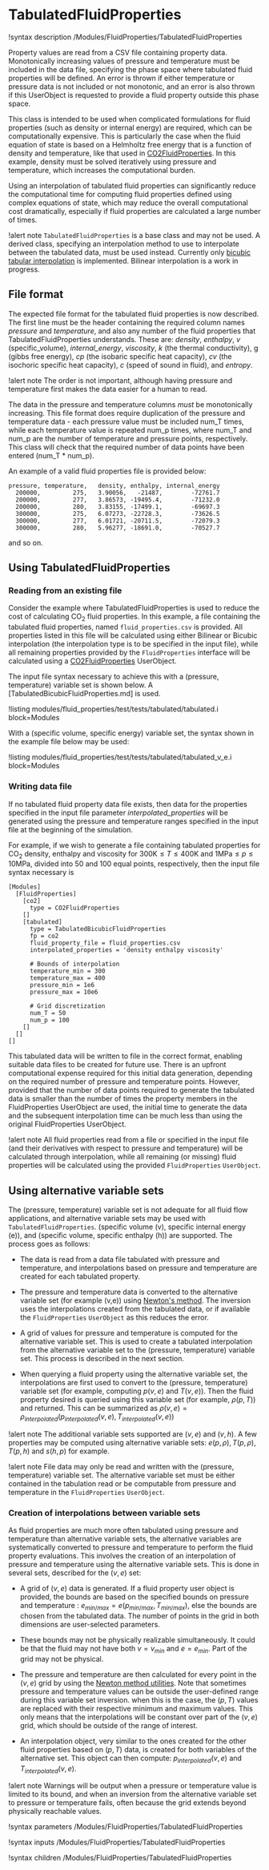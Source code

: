 # TabulatedFluidProperties

!syntax description /Modules/FluidProperties/TabulatedFluidProperties

Property values are read from a CSV file containing property data. Monotonically increasing values
of pressure and temperature must be included in the data file, specifying the phase space where
tabulated fluid properties will be defined. An error is thrown if either temperature or pressure data
is not included or not monotonic, and an error is also thrown if this UserObject is requested to
provide a fluid property outside this phase space.

This class is intended to be used when complicated formulations for fluid properties (such as
density or internal energy) are required, which can be computationally expensive.  This is particularly
the case when the fluid equation of state is based on a Helmholtz free energy that is a function of
density and temperature, like that used in [CO2FluidProperties](/CO2FluidProperties.md). In this example,
density must be solved iteratively using pressure and temperature, which increases the computational burden.

Using an interpolation of tabulated fluid properties can significantly reduce the computational time
for computing fluid properties defined using complex equations of state, which may reduce the overall
computational cost dramatically, especially if fluid properties are calculated a large number of times.

!alert note
`TabulatedFluidProperties` is a base class and may not be used. A derived class, specifying an interpolation
method to use to interpolate between the tabulated data, must be used instead.
Currently only [bicubic tabular interpolation](TabulatedBicubicFluidProperties.md) is implemented.
Bilinear interpolation is a work in progress.

## File format

The expected file format for the tabulated fluid properties is now described.  The first line must be
the header containing the required column names *pressure* and *temperature*, and also any number of
the fluid properties that TabulatedFluidProperties understands. These are: *density*, *enthalpy*, *v* (specific_volume),
*internal_energy*, *viscosity*, *k* (the thermal conductivity), g (gibbs free energy), *cp* (the isobaric specific heat
capacity), *cv* (the isochoric specific heat capacity), *c* (speed of sound in fluid), and *entropy*.

!alert note
The order is not important, although having pressure and temperature first makes the data easier for a human to read.

The data in the pressure and temperature columns *must* be monotonically increasing. This file format
does require duplication of the pressure and temperature data - each pressure value must be included
num_T times, while each temperature value is repeated num_p times, where num_T and num_p are the
number of temperature and pressure points, respectively. This class will check that the required
number of data points have been entered (num_T * num_p).

An example of a valid fluid properties file is provided below:

```text
pressure, temperature,   density, enthalpy, internal_energy
  200000,         275,   3.90056,   -21487,        -72761.7
  200000,         277,   3.86573, -19495.4,        -71232.0
  200000,         280,   3.83155, -17499.1,        -69697.3
  300000,         275,   6.07273, -22728.3,        -73626.5
  300000,         277,   6.01721, -20711.5,        -72079.3
  300000,         280,   5.96277, -18691.0,        -70527.7
```

and so on.

## Using TabulatedFluidProperties

### Reading from an existing file

Consider the example where TabulatedFluidProperties is used to reduce the cost of calculating
CO$_2$ fluid properties. In this example, a file containing the tabulated fluid properties, named
`fluid_properties.csv` is provided. All properties listed in this file will be calculated using
either Bilinear or Bicubic interpolation (the interpolation type is to be specified in the input file),
while all remaining properties provided by the `FluidProperties` interface will be
calculated using a [CO2FluidProperties](/CO2FluidProperties.md) UserObject.

The input file syntax necessary to achieve this with a (pressure, temperature) variable set is shown below.
A [TabulatedBicubicFluidProperties.md] is used.

!listing modules/fluid_properties/test/tests/tabulated/tabulated.i block=Modules

With a (specific volume, specific energy) variable set, the syntax shown in the example file below may be used:

!listing modules/fluid_properties/test/tests/tabulated/tabulated_v_e.i block=Modules


### Writing data file

If no tabulated fluid property data file exists, then data for the properties specified in the
input file parameter *interpolated_properties* will be generated using the pressure and temperature
ranges specified in the input file at the beginning of the simulation.

For example, if we wish to generate a file containing tabulated properties for CO$_2$ density, enthalpy
and viscosity for $300 \mathrm{K} \le T \le 400 \mathrm{K}$ and $1 \mathrm{MPa} \le p \le 10 \mathrm{MPa}$,
divided into 50 and 100 equal points, respectively, then the input file syntax necessary is

```text
[Modules]
  [FluidProperties]
    [co2]
      type = CO2FluidProperties
    []
    [tabulated]
      type = TabulatedBicubicFluidProperties
      fp = co2
      fluid_property_file = fluid_properties.csv
      interpolated_properties = 'density enthalpy viscosity'

      # Bounds of interpolation
      temperature_min = 300
      temperature_max = 400
      pressure_min = 1e6
      pressure_max = 10e6

      # Grid discretization
      num_T = 50
      num_p = 100
    []
  []
[]
```


This tabulated data will be written to file in the correct format, enabling suitable data files to be
created for future use. There is an upfront computational expense required for this initial data
generation, depending on the required number of pressure and temperature points. However, provided
that the number of data points required to generate the tabulated data is smaller than the number of
times the property members in the FluidProperties UserObject are used, the initial time to generate
the data and the subsequent interpolation time can be much less than using the original
FluidProperties UserObject.

!alert note
All fluid properties read from a file or specified in the input file (and their derivatives with
respect to pressure and temperature) will be calculated through interpolation, while all
remaining (or missing) fluid properties will be calculated using the provided `FluidProperties` `UserObject`.

## Using alternative variable sets

The (pressure, temperature) variable set is not adequate for all fluid flow applications, and alternative
variable sets may be used with `TabulatedFluidProperties`. (specific volume (v), specific internal energy (e)),
and (specific volume, specific enthalpy (h)) are supported. The process goes as follows:

- The data is read from a data file tabulated with pressure and temperature, and interpolations based on
  pressure and temperature are created for each tabulated property.

- The pressure and temperature data is converted to the alternative variable set (for example (v,e)) using [Newton's method](syntax/Utils/FluidPropertiesUtils.md).
  The inversion uses the interpolations created from the tabulated data, or if available the `FluidProperties` `UserObject`
  as this reduces the error.

- A grid of values for pressure and temperature is computed for the alternative variable set. This is used to create
  a tabulated interpolation from the alternative variable set to the (pressure, temperature) variable set. This process is
  described in the next section.

- When querying a fluid property using the alternative variable set, the interpolations are first used to convert
  to the (pressure, temperature) variable set (for example, computing $p(v,e)$ and $T(v,e)$). Then the fluid property
  desired is queried using this variable set (for example, $\rho(p, T)$) and returned. This can be summarized as
  $\rho(v,e) = \rho_{interpolated}(p_{interpolated}(v,e), T_{interpolated}(v,e))$


!alert note
The additional variable sets supported are $(v,e)$ and $(v,h)$. A few properties may be computed using alternative
variable sets: $e(p,\rho), T(p,\rho), T(p,h)$ and $s(h,p)$ for example.

!alert note
File data may only be read and written with the (pressure, temperature) variable set. The alternative variable set
must be either contained in the tabulation read or be computable from pressure and temperature in the
`FluidProperties` `UserObject`.

### Creation of interpolations between variable sets

As fluid properties are much more often tabulated using pressure and temperature than alternative variable
sets, the alternative variables are systematically converted to pressure and temperature to perform the
fluid property evaluations. This involves the creation of an interpolation of pressure and temperature using the
alternative variable sets. This is done in several sets, described for the $(v,e)$ set:

- A grid of $(v,e)$ data is generated. If a fluid property user object is provided, the bounds are based on
  the specified bounds on pressure and temperature : $e_{min/max} = e(p_{min/max}, T_{min/max})$, else the bounds
  are chosen from the tabulated data. The number of points in the grid in both dimensions are user-selected parameters.

- These bounds may not be physically realizable simultaneously. It could be that the fluid may not have both $v=v_{min}$
  and $e=e_{min}$. Part of the grid may not be physical.

- The pressure and temperature are then calculated for every point in the $(v,e)$ grid by using the
  [Newton method utilities](syntax/Utils/FluidPropertiesUtils.md). Note that sometimes pressure and temperature values
  can be outside the user-defined range during this variable set inversion. when this is the case, the $(p,T)$ values are
  replaced with their respective minimum and maximum values. This only means that the interpolations will be constant
  over part of the $(v,e)$ grid, which should be outside of the range of interest.

- An interpolation object, very similar to the ones created for the other fluid properties based on $(p,T)$ data,
  is created for both variables of the alternative set. This object can then compute: $p_{interpolated}(v,e)$ and
  $T_{interpolated}(v,e)$.


!alert note
Warnings will be output when a pressure or temperature value is limited to its bound, and when an inversion from
the alternative variable set to pressure or temperature fails, often because the grid extends beyond physically
reachable values.

!syntax parameters /Modules/FluidProperties/TabulatedFluidProperties

!syntax inputs /Modules/FluidProperties/TabulatedFluidProperties

!syntax children /Modules/FluidProperties/TabulatedFluidProperties
